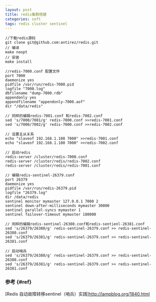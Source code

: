 ```yaml
---
layout: post
title: redis集群搭建
categories: soft
tags: redis cluster sentinel
---
```


    //下载redis源码
    git clone git@github.com:antirez/redis.git
    // 编译
    make noopt
    // 安装
    make install

    //redis-7000.conf 配置文件
    port 7000  
    daemonize yes  
    pidfile /var/run/redis-7000.pid  
    logfile "7000.log"  
    dbfilename "dump-7000.rdb"  
    appendonly yes  
    appendfilename "appendonly-7000.aof"  
    dir "/data/redis"

    // 同样的编辑redis-7001.conf 和redis-7002.conf
    sed 's/7000/7001/g' redis-7000.conf >>redis-7001.conf
    sed 's/7000/7002/g' redis-7000.conf >>redis-7002.conf

    // 设置主从关系
    echo "slaveof 192.168.1.108 7000" >>redis-7001.conf
    echo "slaveof 192.168.1.108 7000" >>redis-7002.conf

    // 启动redis
    redis-server /cluster/redis-7000.conf
    redis-server /cluster/redis/redis-7002.conf
    redis-server /cluster/redis/redis-7001.conf
   
    // 编辑redis-sentinel-26379.conf
    port 26379  
    daemonize yes  
    pidfile /var/run/redis-26379.pid
    logfile "26379.log"
    dir /data/redis
    sentinel monitor mymaster 127.0.0.1 7000 2
    sentinel down-after-milliseconds mymaster 30000
    sentinel parallel-syncs mymaster 1
    sentinel failover-timeout mymaster 180000
    
    // 同样的编辑redis-sentinel-26380.conf和redis-sentienl-26381.conf
    sed 's/26379/26380/g' redis-sentinel-26379.conf >> redis-sentinel-26380.conf
    sed 's/26379/26381/g' redis-sentinel-26379.conf >> redis-sentinel-26381.conf

    // 启动哨兵
    sed 's/26379/26380/g' redis-sentinel-26379.conf >> redis-sentinel-26380.conf
    sed 's/26379/26381/g' redis-sentinel-26379.conf >> redis-sentinel-26381.conf
### 参考 {#ref}

[Redis 自动故障转移sentinel（哨兵）实践]<http://lampblog.org/1840.html>
